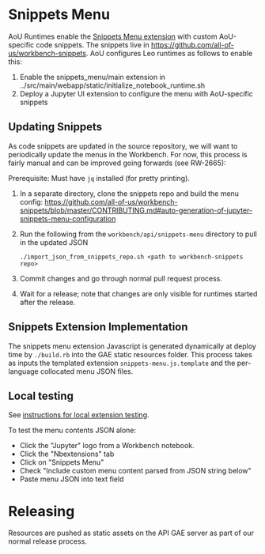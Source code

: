 # Snippets Menu

AoU Runtimes enable the [Snippets Menu extension](https://jupyter-contrib-nbextensions.readthedocs.io/en/latest/nbextensions/snippets_menu/readme.html)
with custom AoU-specific code snippets. The snippets live in
https://github.com/all-of-us/workbench-snippets. AoU configures Leo runtimes as
follows to enable this:

1. Enable the snippets_menu/main extension in ../src/main/webapp/static/initialize_notebook_runtime.sh
1. Deploy a Jupyter UI extension to configure the menu with AoU-specific snippets

## Updating Snippets

As code snippets are updated in the source repository, we will want to
periodically update the menus in the Workbench. For now, this process is fairly
manual and can be improved going forwards (see RW-2665):

Prerequisite: Must have `jq` installed (for pretty printing).

1. In a separate directory, clone the snippets repo and build the menu config:
    https://github.com/all-of-us/workbench-snippets/blob/master/CONTRIBUTING.md#auto-generation-of-jupyter-snippets-menu-configuration
1. Run the following from the `workbench/api/snippets-menu` directory to pull in the updated JSON

    ```
    ./import_json_from_snippets_repo.sh <path to workbench-snippets repo>
    ```
1. Commit changes and go through normal pull request process.
1. Wait for a release; note that changes are only visible for runtimes started
    after the release.

## Snippets Extension Implementation

The snippets menu extension Javascript is generated dynamically at deploy time
by `./build.rb` into the GAE static resources folder. This process takes as
inputs the templated extension `snippets-menu.js.template` and the per-language
collocated menu JSON files.

## Local testing

See [instructions for local extension testing](../src/main/webapp/static/README.md).

To test the menu contents JSON alone:

- Click the "Jupyter" logo from a Workbench notebook.
- Click the "Nbextensions" tab
- Click on "Snippets Menu"
- Check "Include custom menu content parsed from JSON string below"
- Paste menu JSON into text field

# Releasing

Resources are pushed as static assets on the API GAE server as part of our
normal release process.
